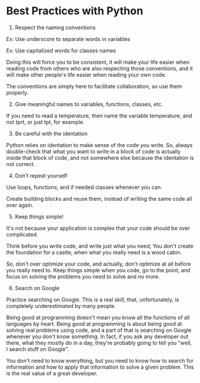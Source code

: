 # Best Practices with Python

1. Respect the naming conventions

Ex: Use underscore to separate words in variables

Ex: Use capitalized words for classes names

Doing this will force you to be consistent, it will make your life easier when reading code from others who are also respecting those conventions, and it will make other people's life easier when reading your own code.

The conventions are simply here to facilitate collaboration, so use them properly.

2. Give meaningful names to variables, functions, classes, etc.

If you need to read a temperature, then name the variable temperature, and not tprt, or just tpt, for example.

3. Be careful with the identation

Python relies on identation to make sense of the code you write. So, always double-check that what you want to write in a block of code is actually inside that block of code, and not somewhere else because the identation is not correct.

4. Don't repeat yourself

Use loops, functions, and if needed classes whenever you can.

Create building blocks and reuse them, instead of writing the same code all over again.

5. Keep things simple!

It's not because your application is complex that your code should be over complicated.

Think before you write code, and write just what you need; You don't create the foundation for a castle, when what you really need is a wood cabin.

So, don't over optimize your code, and actually, don't optimize at all before you really need to. Keep things simple when you code, go to the point, and focus on solving the problems you need to solve and no more.

6. Search on Google

Practice searching on Google. This is a real skill, that, unfortunately, is completely underestimated by many people.

Being good at programming doesn't mean you know all the functions of all languages by heart. Being good at programming is about being good at solving real problems using code, and a part of that is searching on Google whenever you don't know something. In fact, if you ask any developer out there, what they mostly do in a day, they're probably going to tell you "well, I search stuff on Google".

You don't need to know everything, but you need to know how to search for information and how to apply that information to solve a given problem. This is the real value of a great developer.
